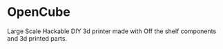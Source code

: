 # OpenCube

Large Scale Hackable DIY 3d printer made with Off the shelf components and 3d printed parts.
